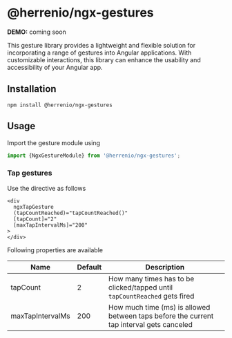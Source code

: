 # @herrenio/ngx-gestures
**DEMO:** coming soon

This gesture library provides a lightweight and flexible solution for incorporating a range of gestures into Angular applications. With customizable interactions, this library can enhance the usability and accessibility of your Angular app.

## Installation
```
npm install @herrenio/ngx-gestures
```

## Usage
Import the gesture module using
```javascript
import {NgxGestureModule} from '@herrenio/ngx-gestures';
```

### Tap gestures
Use the directive as follows
```angular2html
<div
  ngxTapGesture
  (tapCountReached)="tapCountReached()"
  [tapCount]="2"
  [maxTapIntervalMs]="200"
>
</div>
```

Following properties are available

| Name             | Default | Description                                                                              |  
|------------------|---------|------------------------------------------------------------------------------------------|
| tapCount         | 2       | How many times has to be clicked/tapped until `tapCountReached` gets fired               |
| maxTapIntervalMs | 200     | How much time (ms) is allowed between taps before the current tap interval gets canceled |

